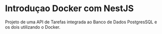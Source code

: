 # Introduçao Docker com NestJS
Projeto de uma API de Tarefas integrada ao Banco de Dados PostgresSQL e os dois utilizando o Docker.
